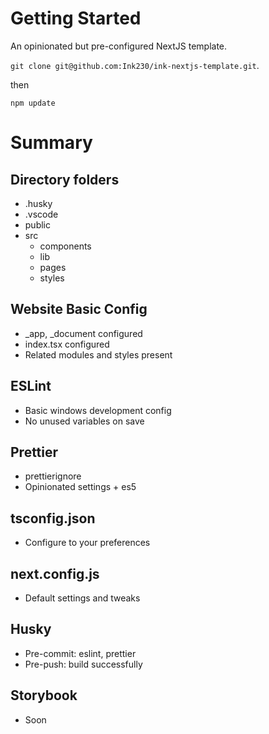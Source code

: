 # Getting Started

An opinionated but pre-configured NextJS template.

`git clone git@github.com:Ink230/ink-nextjs-template.git`.

then

`npm update`

# Summary

## Directory folders

- .husky
- .vscode
- public
- src
  - components
  - lib
  - pages
  - styles

## Website Basic Config

- \_app, \_document configured
- index.tsx configured
- Related modules and styles present

## ESLint

- Basic windows development config
- No unused variables on save

## Prettier

- prettierignore
- Opinionated settings + es5

## tsconfig.json

- Configure to your preferences

## next.config.js

- Default settings and tweaks

## Husky

- Pre-commit: eslint, prettier
- Pre-push: build successfully

## Storybook

- Soon
